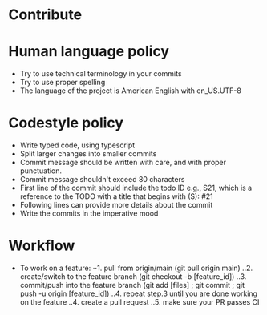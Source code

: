 # Contribute
# Human language policy
* Try to use technical terminology in your commits
* Try to use proper spelling
* The language of the project is American English with en_US.UTF-8
# Codestyle policy
* Write typed code, using typescript
* Split larger changes into smaller commits
* Commit message should be written with care, and with proper punctuation.
* Commit message shouldn't exceed 80 characters
* First line of the commit should include the todo ID e.g., S21, which is a reference to the TODO with a title that begins with (S): #21
* Following lines can provide more details about the commit
* Write the commits in the imperative mood
# Workflow
* To work on a feature:
⋅⋅1. pull from origin/main (git pull origin main)
..2. create/switch to the feature branch (git checkout -b [feature_id])
..3. commit/push into the feature branch (git add [files] ; git commit ; git push -u origin [feature_id])
..4. repeat step.3 until you are done working on the feature
..4. create a pull request
..5. make sure your PR passes CI
